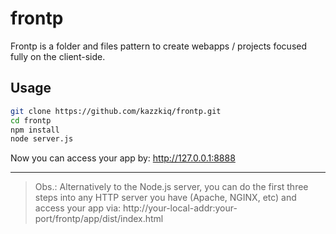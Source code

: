 # frontp
Frontp is a folder and files pattern to create webapps / projects focused fully on the client-side.


## Usage

```bash
git clone https://github.com/kazzkiq/frontp.git
cd frontp
npm install
node server.js
```
Now you can access your app by: http://127.0.0.1:8888

----

> Obs.: Alternatively to the Node.js server, you can do the first three steps into any HTTP server you have (Apache, NGINX, etc) and access your app via: http://your-local-addr:your-port/frontp/app/dist/index.html